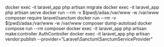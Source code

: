 docker exec -it laravel_app php artisan migrate
docker exec -it laravel_app php artisan serve
docker run --rm -v $(pwd)/adaa:/var/www -w /var/www composer require laravel/sanctum
docker run --rm -v $(pwd)/adaa:/var/www -w /var/www composer dump-autoload
docker compose run --rm composer
docker exec -it laravel_app php artisan make:controller AuthController
docker exec -it laravel_app php artisan vendor:publish --provider="Laravel\Sanctum\SanctumServiceProvider"
